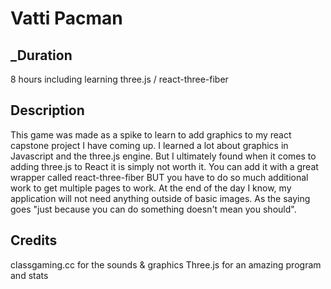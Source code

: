 # Vatti Pacman

## \_Duration

8 hours including learning three.js / react-three-fiber

## Description

This game was made as a spike to learn to add graphics to my react capstone project I have coming up. I learned a lot about graphics in Javascript and the three.js engine. But I ultimately found when it comes to adding three.js to React it is simply not worth it. You can add it with a great wrapper called react-three-fiber BUT you have to do so much additional work to get multiple pages to work. At the end of the day I know, my application will not need anything outside of basic images. As the saying goes "just because you can do something doesn't mean you should".

## Credits

classgaming.cc for the sounds & graphics
Three.js for an amazing program and stats
